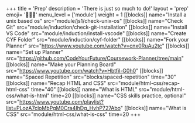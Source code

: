 +++
title = 'Prep'
description = 'There is just so much to do!'
layout = 'prep'
emoji= '🧑🏾‍💻'
menu_level = ['module']
weight = 1
[[blocks]]
name="Install a unix based os"
src="module/js1/check-unix-os"
[[blocks]]
name="Check Git"
src="module/induction/check-git-installation"
[[blocks]]
name="Install VS Code"
src="module/induction/install-vscode"
[[blocks]]
name="Create CYF Folder"
src="module/induction/cyf-folder"
[[blocks]]
name="Fork your Planner"
src="https://www.youtube.com/watch?v=cnx0RuAu2tc"
[[blocks]]
name="Set up Planner"
src="https://github.com/CodeYourFuture/Coursework-Planner/tree/main"
[[blocks]]
name="Make your Planning Board"
src="https://www.youtube.com/watch?v=Hbtfil-G0h0"
[[blocks]]
name="Spaced Repetition"
src="blocks/spaced-repetition"
time="30"
[[blocks]]
name="Recap HTML and CSS"
src="module/html-css/recap-html-css"
time="40"
[[blocks]]
name="What is HTML"
src="module/html-css/what-is-html"
time=20
[[blocks]]
name="CSS skills practice, optional"
src="https://www.youtube.com/playlist?list=PLozA7cloMbPgM0Cra4IhDg_HvhP727Abo"
[[blocks]]
name="What is CSS"
src="module/html-css/what-is-css"
time=20
+++
